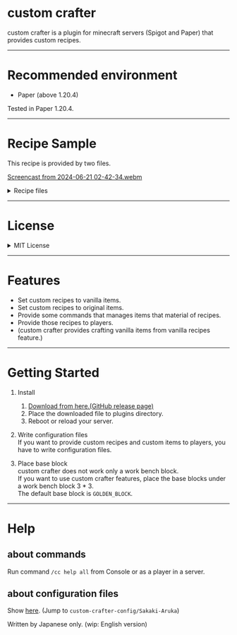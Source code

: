 # custom crafter  
custom crafter is a plugin for minecraft servers (Spigot and Paper) that provides custom recipes. 

---

# Recommended environment
- Paper (above 1.20.4)

Tested in Paper 1.20.4.  

---

# Recipe Sample
This recipe is provided by two files. 

[Screencast from 2024-06-21 02-42-34.webm](https://github.com/Sakaki-Aruka/custom-crafter/assets/99568054/4dc6149a-4d31-41ae-849f-9b82ba725f04)

<details><summary>Recipe files</summary>
<div>

```yaml
name: multi_stair
amount: 1
candidate: ["R|[A-Z_]+_STAIRS"]
mass: false
```

```yaml
name: saddle_recipe
tag: normal
result: SADDLE
override:
  - LEATHER -> L
coordinate:
  - L,null,L
  - L,multi_stair,L
  - L,L,L
```
</div></details>

---

# License
<details><summary>MIT License</summary><div>
MIT License

Copyright (c) 2023 - 2024 Sakaki-Aruka

Permission is hereby granted, free of charge, to any person obtaining a copy
of this software and associated documentation files (the "Software"), to deal
in the Software without restriction, including without limitation the rights
to use, copy, modify, merge, publish, distribute, sublicense, and/or sell
copies of the Software, and to permit persons to whom the Software is
furnished to do so, subject to the following conditions:

The above copyright notice and this permission notice shall be included in all
copies or substantial portions of the Software.

THE SOFTWARE IS PROVIDED "AS IS", WITHOUT WARRANTY OF ANY KIND, EXPRESS OR
IMPLIED, INCLUDING BUT NOT LIMITED TO THE WARRANTIES OF MERCHANTABILITY,
FITNESS FOR A PARTICULAR PURPOSE AND NONINFRINGEMENT. IN NO EVENT SHALL THE
AUTHORS OR COPYRIGHT HOLDERS BE LIABLE FOR ANY CLAIM, DAMAGES OR OTHER
LIABILITY, WHETHER IN AN ACTION OF CONTRACT, TORT OR OTHERWISE, ARISING FROM,
OUT OF OR IN CONNECTION WITH THE SOFTWARE OR THE USE OR OTHER DEALINGS IN THE
SOFTWARE.

</div>
</details>

---

# Features
- Set custom recipes to vanilla items.
- Set custom recipes to original items.
- Provide some commands that manages items that material of recipes.
- Provide those recipes to players.
- (custom crafter provides crafting vanilla items from vanilla recipes feature.)

---

# Getting Started
1. Install
   1. [Download from here.(GitHub release page)](https://github.com/Sakaki-Aruka/custom-crafter/releases/latest)
   2. Place the downloaded file to plugins directory. 
   3. Reboot or reload your server.


2. Write configuration files  
If you want to provide custom recipes and custom items to players, you have to write configuration files.


3. Place base block  
custom crafter does not work only a work bench block.  
If you want to use custom crafter features, place the base blocks under a work bench block 3 * 3.  
The default base block is `GOLDEN_BLOCK`.

---

# Help
## about commands
Run command `/cc help all` from Console or as a player in a server.

## about configuration files
Show [here](https://github.com/Sakaki-Aruka/custom-crafter-config/blob/master/config_description.md). (Jump to `custom-crafter-config/Sakaki-Aruka`)

Written by Japanese only. (wip: English version)
